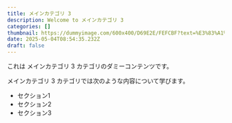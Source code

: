 ```yaml
---
title: メインカテゴリ 3
description: Welcome to メインカテゴリ 3
categories: []
thumbnail: https://dummyimage.com/600x400/D69E2E/FEFCBF?text=%E3%83%A1%E3%82%A4%E3%83%B3%E3%82%AB%E3%83%86%E3%82%B4%E3%83%AA+3
date: 2025-05-04T08:54:35.232Z
draft: false
---
```



  これは メインカテゴリ 3 カテゴリのダミーコンテンツです。

  メインカテゴリ 3 カテゴリでは次のような内容について学びます。

  - セクション1
  - セクション2
  - セクション3
  